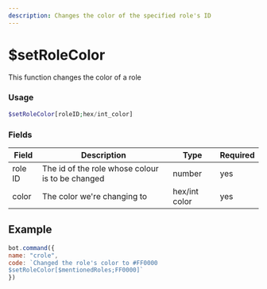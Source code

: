 ```yaml
---
description: Changes the color of the specified role's ID
---
```


# $setRoleColor

This function changes the color of a role

### Usage

```php
$setRoleColor[roleID;hex/int_color]
```

### Fields

| Field   | Description                                      | Type          | Required |
| ------- | ------------------------------------------------ | ------------- | -------- |
| role ID | The id of the role whose colour is to be changed | number        | yes      |
| color   | The color we're changing to                      | hex/int color | yes      |

## Example

```javascript
bot.command({
name: "crole",
code: `Changed the role's color to #FF0000
$setRoleColor[$mentionedRoles;FF0000]`
})
```
